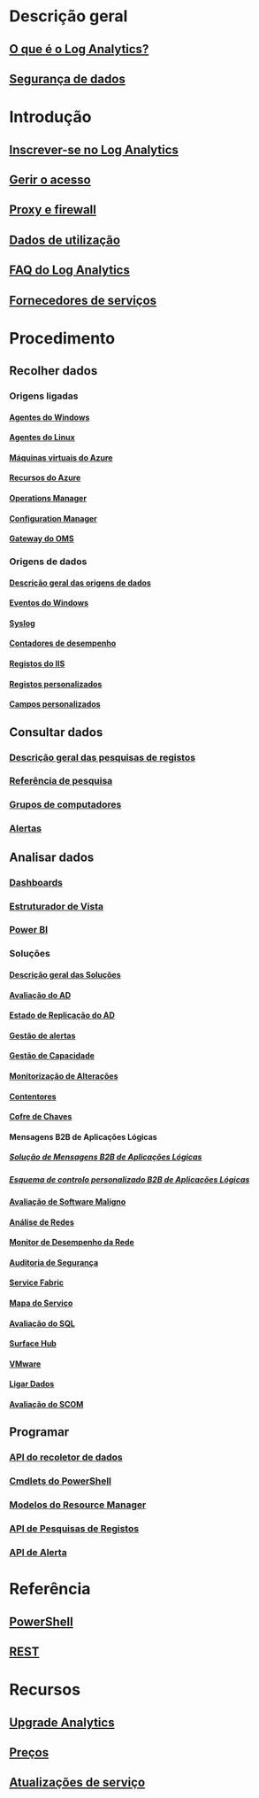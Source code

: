# Descrição geral
## [O que é o Log Analytics?](log-analytics-overview.md)
## [Segurança de dados](log-analytics-security.md)

# Introdução
## [Inscrever-se no Log Analytics](log-analytics-get-started.md)
## [Gerir o acesso](log-analytics-manage-access.md)
## [Proxy e firewall](log-analytics-proxy-firewall.md)
## [Dados de utilização](log-analytics-usage.md)
## [FAQ do Log Analytics](log-analytics-faq.md)
## [Fornecedores de serviços](log-analytics-service-providers.md)

# Procedimento
## Recolher dados
### Origens ligadas
#### [Agentes do Windows](log-analytics-windows-agents.md)
#### [Agentes do Linux](log-analytics-linux-agents.md)
#### [Máquinas virtuais do Azure](log-analytics-azure-vm-extension.md)
#### [Recursos do Azure](log-analytics-azure-storage.md)
#### [Operations Manager](log-analytics-om-agents.md)
#### [Configuration Manager](log-analytics-sccm.md)
#### [Gateway do OMS](log-analytics-oms-gateway.md)
### Origens de dados
#### [Descrição geral das origens de dados](log-analytics-data-sources.md)
#### [Eventos do Windows](log-analytics-data-sources-windows-events.md)
#### [Syslog](log-analytics-data-sources-syslog.md)
#### [Contadores de desempenho](log-analytics-data-sources-performance-counters.md)
#### [Registos do IIS](log-analytics-data-sources-iis-logs.md)
#### [Registos personalizados](log-analytics-data-sources-custom-logs.md)
#### [Campos personalizados](log-analytics-custom-fields.md)
## Consultar dados
### [Descrição geral das pesquisas de registos](log-analytics-log-searches.md)
### [Referência de pesquisa](log-analytics-search-reference.md)
### [Grupos de computadores](log-analytics-computer-groups.md)
### [Alertas](log-analytics-alerts.md)
## Analisar dados
### [Dashboards](log-analytics-dashboards.md)
### [Estruturador de Vista](log-analytics-view-designer.md)
### [Power BI](log-analytics-powerbi.md)
### Soluções
#### [Descrição geral das Soluções](log-analytics-add-solutions.md)
#### [Avaliação do AD](log-analytics-ad-assessment.md)
#### [Estado de Replicação do AD](log-analytics-ad-replication-status.md)
#### [Gestão de alertas](log-analytics-solution-alert-management.md)
#### [Gestão de Capacidade](log-analytics-capacity.md)
#### [Monitorização de Alterações](log-analytics-change-tracking.md)
#### [Contentores](log-analytics-containers.md)
#### [Cofre de Chaves](log-analytics-azure-key-vault.md)
#### Mensagens B2B de Aplicações Lógicas
##### [Solução de Mensagens B2B de Aplicações Lógicas](../logic-apps/logic-apps-track-b2b-messages-omsportal.md?toc=%2fazure%2flog-analytics%2ftoc.json)
##### [Esquema de controlo personalizado B2B de Aplicações Lógicas](../logic-apps/logic-apps-track-integration-account-custom-tracking-schema.md?toc=%2fazure%2flog-analytics%2ftoc.json)
#### [Avaliação de Software Maligno](log-analytics-malware.md)
#### [Análise de Redes](log-analytics-azure-networking-analytics.md)
#### [Monitor de Desempenho da Rede](log-analytics-network-performance-monitor.md)
#### [Auditoria de Segurança](../operations-management-suite/oms-security-getting-started.md?toc=%2fazure%2flog-analytics%2ftoc.json)
#### [Service Fabric](log-analytics-service-fabric.md)
#### [Mapa do Serviço](../operations-management-suite/operations-management-suite-service-map.md?toc=%2fazure%2flog-analytics%2ftoc.json)
#### [Avaliação do SQL](log-analytics-sql-assessment.md)
#### [Surface Hub](log-analytics-surface-hubs.md)
#### [VMware](log-analytics-vmware.md)
#### [Ligar Dados](log-analytics-wire-data.md)
#### [Avaliação do SCOM](log-analytics-scom-assessment.md)
## Programar
### [API do recoletor de dados](log-analytics-data-collector-api.md)
### [Cmdlets do PowerShell](log-analytics-powershell-workspace-configuration.md)
### [Modelos do Resource Manager](log-analytics-template-workspace-configuration.md)
### [API de Pesquisas de Registos](log-analytics-log-search-api.md)
### [API de Alerta](log-analytics-api-alerts.md)

# Referência
## [PowerShell](/powershell/resourcemanager/azurerm.operationalinsights/v2.3.0/azurerm.operationalinsights)
## [REST](/rest/api/loganalytics)

# Recursos
## [Upgrade Analytics](https://technet.microsoft.com/itpro/windows/deploy/manage-windows-upgrades-with-upgrade-analytics)
## [Preços](https://azure.microsoft.com/pricing/details/log-analytics/)
## [Atualizações de serviço](https://azure.microsoft.com/updates/?product=log-analytics)


<!--HONumber=Feb17_HO3-->


